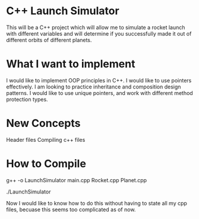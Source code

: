 # C++ Launch Simulator

This will be a C++ project which will allow me to simulate a rocket launch with different variables and will 
determine if you successfully made it out of different orbits of different planets.

# What I want to implement
I would like to implement OOP principles in C++.
I would like to use pointers effectively.
I am looking to practice inheritance and composition design patterns.
I would like to use unique pointers, and work with different method protection types.

# New Concepts
Header files
Compiling c++ files

# How to Compile
g++ -o LaunchSimulator main.cpp Rocket.cpp Planet.cpp

./LaunchSimulator

Now I would like to know how to do this without having to state all my cpp files, becuase
this seems too complicated as of now.